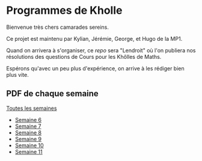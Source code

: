 # Programmes de Kholle

Bienvenue très chers camarades sereins.

Ce projet est maintenu par Kylian, Jérémie, George, et Hugo de la MP1.

Quand on arrivera à s'organiser, ce *repo* sera "Lendroit" où l'on publiera nos résolutions des questions de Cours pour les Khôlles de Maths.

Espérons qu'avec un peu plus d'expérience, on arrive à les rédiger bien plus vite.

## PDF de chaque semaine

[Toutes les semaines](Khôlles_Mathématiques.pdf)

- [Semaine 6](Sem_6/Kholle_S6.pdf)
- [Semaine 7](Sem_7/Kholle_S7.pdf)
- [Semaine 8](Sem_8/Kholle_S8.pdf)
- [Semaine 9](Sem_9/Kholle_S9.pdf)
- [Semaine 10](Sem_10/Kholle_S10.pdf)
- [Semaine 11](Sem_11/Kholle_S11.pdf)
